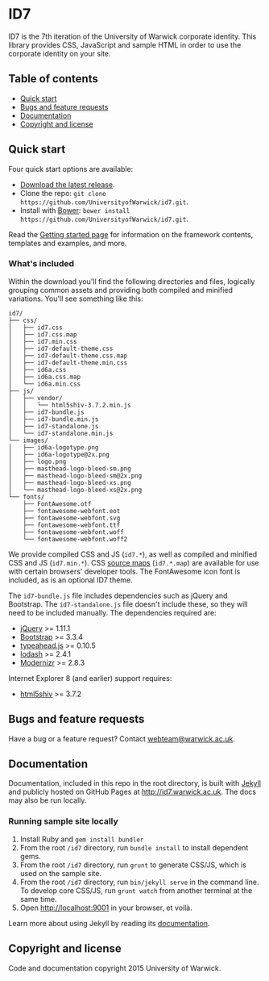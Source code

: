 # ID7

ID7 is the 7th iteration of the University of Warwick corporate identity. This library provides CSS, JavaScript and sample HTML in order to use the corporate identity on your site.

## Table of contents

- [Quick start](#quick-start)
- [Bugs and feature requests](#bugs-and-feature-requests)
- [Documentation](#documentation)
- [Copyright and license](#copyright-and-license)

## Quick start

Four quick start options are available:

- [Download the latest release](#).
- Clone the repo: `git clone https://github.com/UniversityofWarwick/id7.git`.
- Install with [Bower](http://bower.io): `bower install https://github.com/UniversityofWarwick/id7.git`.

Read the [Getting started page](getting-started/) for information on the framework contents, templates and examples, and more.

### What's included

Within the download you'll find the following directories and files, logically grouping common assets and providing both compiled and minified variations. You'll see something like this:

```
id7/
├── css/
│   ├── id7.css
│   ├── id7.css.map
│   ├── id7.min.css
│   ├── id7-default-theme.css
│   ├── id7-default-theme.css.map
│   ├── id7-default-theme.min.css
│   ├── id6a.css
│   ├── id6a.css.map
│   └── id6a.min.css
├── js/
│   ├── vendor/
│   │   └── html5shiv-3.7.2.min.js
│   ├── id7-bundle.js
│   ├── id7-bundle.min.js
│   ├── id7-standalone.js
│   └── id7-standalone.min.js
└── images/
│   ├── id6a-logotype.png
│   ├── id6a-logotype@2x.png
│   ├── logo.png
│   ├── masthead-logo-bleed-sm.png
│   ├── masthead-logo-bleed-sm@2x.png
│   ├── masthead-logo-bleed-xs.png
│   └── masthead-logo-bleed-xs@2x.png
└── fonts/
    ├── FontAwesome.otf
    ├── fontawesome-webfont.eot
    ├── fontawesome-webfont.svg
    ├── fontawesome-webfont.ttf
    ├── fontawesome-webfont.woff
    └── fontawesome-webfont.woff2
```

We provide compiled CSS and JS (`id7.*`), as well as compiled and minified CSS and JS (`id7.min.*`). CSS [source maps](https://developers.google.com/chrome-developer-tools/docs/css-preprocessors) (`id7.*.map`) are available for use with certain browsers' developer tools. The FontAwesome icon font is included, as is an optional ID7 theme.

The `id7-bundle.js` file includes dependencies such as jQuery and Bootstrap. The `id7-standalone.js` file doesn't include these, so they will need to be included manually. The dependencies required are:

- [jQuery](https://github.com/jquery/jquery) >= 1.11.1
- [Bootstrap](https://github.com/twbs/bootstrap) >= 3.3.4
- [typeahead.js](https://github.com/twitter/typeahead.js) >= 0.10.5
- [lodash](https://github.com/lodash/lodash) >= 2.4.1
- [Modernizr](https://github.com/Modernizr/Modernizr) >= 2.8.3

Internet Explorer 8 (and earlier) support requires:

- [html5shiv](https://github.com/aFarkas/html5shiv) >= 3.7.2

## Bugs and feature requests

Have a bug or a feature request? Contact <webteam@warwick.ac.uk>.

## Documentation

Documentation, included in this repo in the root directory, is built with [Jekyll](http://jekyllrb.com) and publicly hosted on GitHub Pages at <http://id7.warwick.ac.uk>. The docs may also be run locally.

### Running sample site locally

1. Install Ruby and `gem install bundler`
2. From the root `/id7` directory, run `bundle install` to install dependent gems.
3. From the root `/id7` directory, run `grunt` to generate CSS/JS, which is used on the sample site.
4. From the root `/id7` directory, run `bin/jekyll serve` in the command line. To develop core CSS/JS, run `grunt watch` from another terminal at the same time.
5. Open <http://localhost:9001> in your browser, et voilà.

Learn more about using Jekyll by reading its [documentation](http://jekyllrb.com/docs/home/).

## Copyright and license

Code and documentation copyright 2015 University of Warwick.